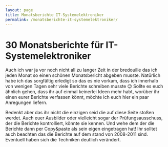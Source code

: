 ```yaml
---
layout: page
title: Monatsberichte IT-Systemelektroniker
permalink: /monatsberichte-it-systemelektroniker/
---
```


# 30 Monatsberichte für IT-Systemelektroniker

Auch ich war ja vor noch nicht all zu langer Zeit in der bredouille das ich jeden Monat so einen schönen Monatsbericht abgeben musste. Natürlich habe ich das sorgfältig erledigt so das es nie vorkam, dass ich innerhalb von wenigen Tagen sehr viele Berichte schreiben musste 😉
Sollte es euch ähnlich gehen, dass ihr auf einmal keinerlei Ideen mehr habt, worüber ihr einen eurer Berichte verfassen könnt, möchte ich euch hier ein paar Anregungen liefern.

Bedenkt aber das ihr nicht die einzigen seid die auf diese Seite stoßen werdet. Auch euer Ausbilder oder vielleicht sogar der Prüfungsausschuss, der die Berichte kontrolliert, könnte sie kennen. Und wehe dem der die Berichte dann per Copy&paste als sein eigen eingetragen hat!
Ihr solltet auch beachten das die Berichte auf dem stand von 2008-2011 sind. Eventuell haben sich die Techniken deutlich verändert.
